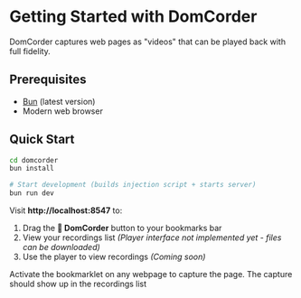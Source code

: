 # Getting Started with DomCorder

DomCorder captures web pages as "videos" that can be played back with full fidelity.

## Prerequisites

- [Bun](https://bun.sh) (latest version)
- Modern web browser

## Quick Start

```bash
cd domcorder
bun install

# Start development (builds injection script + starts server)
bun run dev
```

Visit **http://localhost:8547** to:

1. Drag the **📸 DomCorder** button to your bookmarks bar
2. View your recordings list _(Player interface not implemented yet - files can be downloaded)_
3. Use the player to view recordings _(Coming soon)_

Activate the bookmarklet on any webpage to capture the page. The capture should show up in the recordings list
